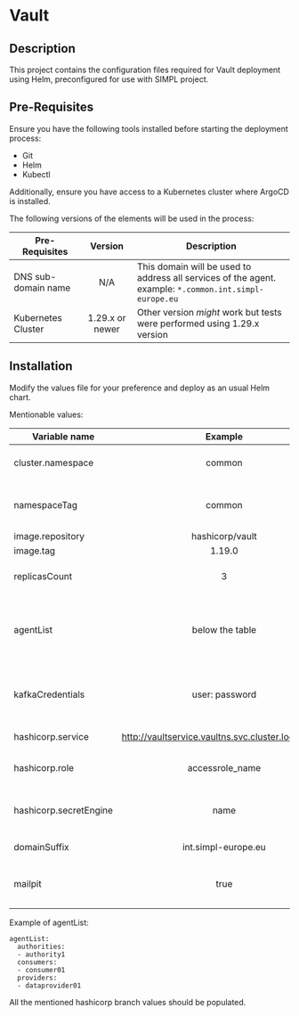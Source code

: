 # Vault

## Description
This project contains the configuration files required for Vault deployment using Helm, preconfigured for use with SIMPL project.

## Pre-Requisites

Ensure you have the following tools installed before starting the deployment process:
- Git
- Helm
- Kubectl

Additionally, ensure you have access to a Kubernetes cluster where ArgoCD is installed.

The following versions of the elements will be used in the process:

| Pre-Requisites         |     Version     | Description                                                                                                                                     |
| ---------------------- |     :-----:     | ----------------------------------------------------------------------------------------------------------------------------------------------- |
| DNS sub-domain name    |       N/A       | This domain will be used to address all services of the agent. <br/> example: `*.common.int.simpl-europe.eu`   |  
| Kubernetes Cluster     | 1.29.x or newer | Other version *might* work but tests were performed using 1.29.x version   |

## Installation

Modify the values file for your preference and deploy as an usual Helm chart. 

Mentionable values:

| Variable name                 |     Example         | Description     |
| ----------------------        |     :-----:         | --------------- |
| cluster.namespace             | common      | namespace of deployment  |
| namespaceTag                  | common      | namespace tag in domain name |
| image.repository              | hashicorp/vault     | image repo  |
| image.tag                     | 1.19.0 | image tag |
| replicasCount                 | 3 | enables autocreation of topics |
| agentList                     | below the table | list of agents for which secrets should be created |
| kafkaCredentials              | user: password | additional accounts that should be created for kafka |
| hashicorp.service             | http://vaultservice.vaultns.svc.cluster.local:8200 | link to vault service
| hashicorp.role                | accessrole_name | name of role for vault access |
| hashicorp.secretEngine        | name | secret engine name in vault |
| domainSuffix                  | int.simpl-europe.eu | domain suffix
| mailpit                       | true | should secret for mailpit be created |

Example of agentList:

    agentList:
      authorities:
      - authority1
      consumers:
      - consumer01
      providers:
      - dataprovider01

All the mentioned hashicorp branch values should be populated.